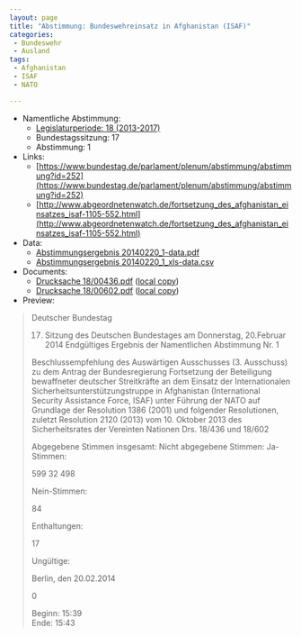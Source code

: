 ```yaml
---
layout: page
title: "Abstimmung: Bundeswehreinsatz in Afghanistan (ISAF)"
categories:
 - Bundeswehr
 - Ausland
tags:
 - Afghanistan
 - ISAF
 - NATO

---
```


* Namentliche Abstimmung:
    * [Legislaturperiode: 18 (2013-2017)](https://de.wikipedia.org/wiki/18._Deutscher_Bundestag)
    * Bundestagssitzung: 17
    * Abstimmung: 1
* Links: 
    * [https://www.bundestag.de/parlament/plenum/abstimmung/abstimmung?id=252](https://www.bundestag.de/parlament/plenum/abstimmung/abstimmung?id=252)
    * [http://www.abgeordnetenwatch.de/fortsetzung_des_afghanistan_einsatzes_isaf-1105-552.html](http://www.abgeordnetenwatch.de/fortsetzung_des_afghanistan_einsatzes_isaf-1105-552.html)
* Data: 
    * [Abstimmungsergebnis 20140220_1-data.pdf](/res/abstimmungsliste/20140220_1-data.pdf)
    * [Abstimmungsergebnis 20140220_1_xls-data.csv](/res/abstimmungsliste/analyses/20140220_1_xls-data.csv)
* Documents: 
    * [Drucksache 18/00436.pdf](http://dip21.bundestag.de/dip21/btd/18/004/1800436.pdf) ([local copy](/res/abstimmungsdaten/018-017-01/1800436.pdf))
    * [Drucksache 18/00602.pdf](http://dip21.bundestag.de/dip21/btd/18/006/1800602.pdf) ([local copy](/res/abstimmungsdaten/018-017-01/1800602.pdf))
* Preview: 
> Deutscher Bundestag
> 
> 17. Sitzung des Deutschen Bundestages
> am Donnerstag, 20.Februar 2014
> Endgültiges Ergebnis der Namentlichen Abstimmung Nr. 1
> 
> Beschlussempfehlung des Auswärtigen Ausschusses (3. Ausschuss) zu dem Antrag der
> Bundesregierung
> Fortsetzung der Beteiligung bewaffneter deutscher Streitkräfte an dem Einsatz der
> Internationalen Sicherheitsunterstützungstruppe in Afghanistan (International Security
> Assistance Force, ISAF) unter Führung der NATO auf Grundlage der Resolution 1386
> (2001) und folgender Resolutionen, zuletzt Resolution 2120 (2013) vom 10. Oktober 2013
> des Sicherheitsrates der Vereinten Nationen
> Drs. 18/436 und 18/602
> 
> Abgegebene Stimmen insgesamt:
> Nicht abgegebene Stimmen:
> Ja-Stimmen:
> 
> 599
> 32
> 498
> 
> Nein-Stimmen:
> 
> 84
> 
> Enthaltungen:
> 
> 17
> 
> Ungültige:
> 
> Berlin, den 20.02.2014
> 
> 0
> 
> Beginn: 15:39  
> Ende: 15:43
